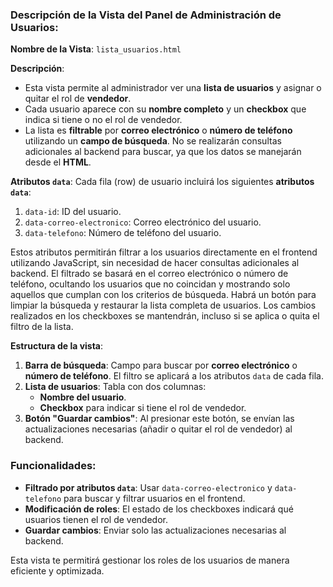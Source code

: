 ### Descripción de la Vista del **Panel de Administración de Usuarios**:

**Nombre de la Vista**: `lista_usuarios.html`

**Descripción**:

- Esta vista permite al administrador ver una **lista de usuarios** y asignar o quitar el rol de **vendedor**.
- Cada usuario aparece con su **nombre completo** y un **checkbox** que indica si tiene o no el rol de vendedor.
- La lista es **filtrable** por **correo electrónico** o **número de teléfono** utilizando un **campo de búsqueda**. No se realizarán consultas adicionales al backend para buscar, ya que los datos se manejarán desde el **HTML**.

**Atributos `data`**:
Cada fila (row) de usuario incluirá los siguientes **atributos `data`**:

1. `data-id`: ID del usuario.
2. `data-correo-electronico`: Correo electrónico del usuario.
3. `data-telefono`: Número de teléfono del usuario.

Estos atributos permitirán filtrar a los usuarios directamente en el frontend utilizando JavaScript, sin necesidad de hacer consultas adicionales al backend. El filtrado se basará en el correo electrónico o número de teléfono, ocultando los usuarios que no coincidan y mostrando solo aquellos que cumplan con los criterios de búsqueda. Habrá un botón para limpiar la búsqueda y restaurar la lista completa de usuarios. Los cambios realizados en los checkboxes se mantendrán, incluso si se aplica o quita el filtro de la lista.

**Estructura de la vista**:

1. **Barra de búsqueda**: Campo para buscar por **correo electrónico** o **número de teléfono**. El filtro se aplicará a los atributos `data` de cada fila.
2. **Lista de usuarios**: Tabla con dos columnas:
   - **Nombre del usuario**.
   - **Checkbox** para indicar si tiene el rol de vendedor.
3. **Botón "Guardar cambios"**: Al presionar este botón, se envían las actualizaciones necesarias (añadir o quitar el rol de vendedor) al backend.

### Funcionalidades:

- **Filtrado por atributos `data`**: Usar `data-correo-electronico` y `data-telefono` para buscar y filtrar usuarios en el frontend.
- **Modificación de roles**: El estado de los checkboxes indicará qué usuarios tienen el rol de vendedor.
- **Guardar cambios**: Enviar solo las actualizaciones necesarias al backend.

Esta vista te permitirá gestionar los roles de los usuarios de manera eficiente y optimizada.
